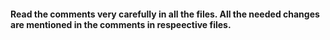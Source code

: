 #### Read the comments very carefully in all the files. All the needed changes are mentioned in the comments in respeective files.
